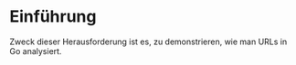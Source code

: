 # Einführung

Zweck dieser Herausforderung ist es, zu demonstrieren, wie man URLs in Go analysiert.
